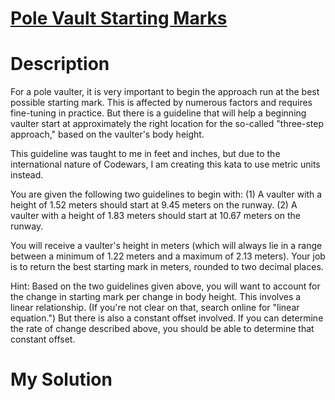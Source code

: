 # [Pole Vault Starting Marks](https://www.codewars.com/kata/5786f8404c4709148f0006bf)

# Description
For a pole vaulter, it is very important to begin the approach run at the best possible starting mark. This is affected 
by numerous factors and requires fine-tuning in practice. But there is a guideline that will help a beginning vaulter 
start at approximately the right location for the so-called "three-step approach," based on the vaulter's body height.

This guideline was taught to me in feet and inches, but due to the international nature of Codewars, I am creating this 
kata to use metric units instead.

You are given the following two guidelines to begin with: (1) A vaulter with a height of 1.52 meters should start at 
9.45 meters on the runway. (2) A vaulter with a height of 1.83 meters should start at 10.67 meters on the runway.

You will receive a vaulter's height in meters (which will always lie in a range between a minimum of 1.22 meters and a 
maximum of 2.13 meters). Your job is to return the best starting mark in meters, rounded to two decimal places.

Hint: Based on the two guidelines given above, you will want to account for the change in starting mark per change in 
body height. This involves a linear relationship. (If you're not clear on that, search online for "linear equation.") 
But there is also a constant offset involved. If you can determine the rate of change described above, you should be 
able to determine that constant offset.

# My Solution
```ruby

```
